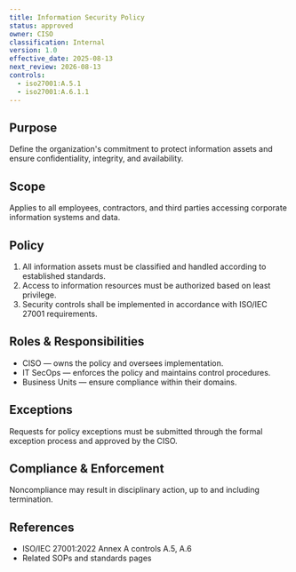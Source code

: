 ```yaml
---
title: Information Security Policy
status: approved
owner: CISO
classification: Internal
version: 1.0
effective_date: 2025-08-13
next_review: 2026-08-13
controls:
  - iso27001:A.5.1
  - iso27001:A.6.1.1
---
```


## Purpose
Define the organization's commitment to protect information assets and ensure confidentiality, integrity, and availability.

## Scope
Applies to all employees, contractors, and third parties accessing corporate information systems and data.

## Policy
1. All information assets must be classified and handled according to established standards.
2. Access to information resources must be authorized based on least privilege.
3. Security controls shall be implemented in accordance with ISO/IEC 27001 requirements.

## Roles & Responsibilities
- CISO — owns the policy and oversees implementation.
- IT SecOps — enforces the policy and maintains control procedures.
- Business Units — ensure compliance within their domains.

## Exceptions
Requests for policy exceptions must be submitted through the formal exception process and approved by the CISO.

## Compliance & Enforcement
Noncompliance may result in disciplinary action, up to and including termination.

## References
- ISO/IEC 27001:2022 Annex A controls A.5, A.6
- Related SOPs and standards pages